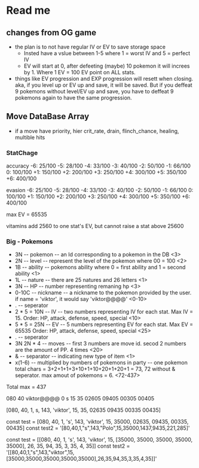 

# Read me


## changes from OG game
* the plan is to not have regular IV or EV to save storage space
    - Insted have a vslue between 1-5 where 1 = worst IV and 5 = perfect IV
    - EV will start at 0, after defeeting (maybe) 10 pokemon it will increes by 1. Where 1 EV = 100 EV point on ALL stats. 
* things like EV progression and EXP progression will resett when closing. aka, if you level up or EV up and save, it will be saved. But if you deffeat 9 pokemons without level/EV up and save, you have to deffeat 9 pokemons again to have the same progression. 

## Move DataBase Array
- if a move have priority, hier crit_rate, drain, flinch_chance, healing, multible hits


### StatChage 

accuracy
-6: 25/100
-5: 28/100
-4: 33/100
-3: 40/100
-2: 50/100
-1: 66/100
0: 100/100
+1: 150/100
+2: 200/100
+3: 250/100
+4: 300/100
+5: 350/100
+6: 400/100

evasion
-6: 25/100
-5: 28/100
-4: 33/100
-3: 40/100
-2: 50/100
-1: 66/100
0: 100/100
+1: 150/100
+2: 200/100
+3: 250/100
+4: 300/100
+5: 350/100
+6: 400/100

max EV = 65535

vitamins add 2560 to one stat's EV, but cannot raise a stat above 25600


### Big - Pokemons
* 3N -- pokemon -- an Id corresponding to a pokemon in the DB <3>
* 2N -- level -- represent the level of the pokemon where 00 = 100 <2>
* 1B -- ability -- pokemons ability where 0 = first ability and 1 = second ability <1>
* 1L -- nature -- there are 25 natures and 26 letters <1>
* 3N -- HP -- number representing remaning hp <3>
* 0-10C -- nickname -- a nickname to the pokemon provided by the user. if name = 'viktor', it would say 'viktor@@@@' <0-10>
* . -- seperator
* 2 * 5 = 10N -- IV -- two numbers representing IV for each stat. Max IV = 15. Order: HP, attack, defense, speed, special <10>
* 5 * 5 = 25N -- EV -- 5 numbers representing EV for each stat. Max EV = 65535 Order: HP, attack, defense, speed, special <25>
* . -- seperator
* 3N 2N * 4 -- moves -- first 3 numbers are move id. secod 2 numbers are the amount of PP. 4 times <20>
* & -- separator -- indicating new type of item <1>
* x(1-6) -- multiplied by numbers of pokemons in party -- one pokemon total chars = 3+2+1+1+3+10+1+10+20+1+20+1 = 73, 72 without & seperator. max amout of pokemons = 6. <72-437>

Total max = 437

080 40 viktor@@@@ 0 s 15 35 02605 09405 00305 00405

[080, 40, 1, s, 143, 'viktor', 15, 35, 02635 09435 00335 00435]

const test = [080, 40, 1, 's', 143, 'viktor', 15, 35000, 02635, 09435, 00335, 00435]
const test2 = '[80,40,1,"s",143,"Polo",15,35000,1437,9435,221,285]'

const test = [[080, 40, 1, 's', 143, 'viktor', 15, [35000, 35000, 35000, 35000, 35000], 26, 35, 94, 35, 3, 35, 4, 35]]
const test2 = '[[80,40,1,"s",143,"viktor",15,[35000,35000,35000,35000,35000],26,35,94,35,3,35,4,35]]'
